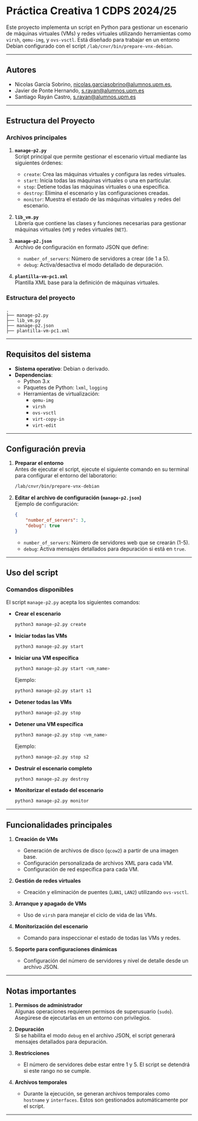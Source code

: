 # Práctica Creativa 1 CDPS 2024/25

Este proyecto implementa un script en Python para gestionar un escenario de máquinas virtuales (VMs) y redes virtuales utilizando herramientas como `virsh`, `qemu-img`, y `ovs-vsctl`. Está diseñado para trabajar en un entorno Debian configurado con el script `/lab/cnvr/bin/prepare-vnx-debian`.

---

## **Autores**

- Nicolas García Sobrino, nicolas.garciasobrino@alumnos.upm.es,
- Javier de Ponte Hernando, s.rayan@alumnos.upm.es
- Santiago Rayán Castro, s.rayan@alumnos.upm.es
 
---

## **Estructura del Proyecto**

### **Archivos principales**
1. **`manage-p2.py`**  
   Script principal que permite gestionar el escenario virtual mediante las siguientes órdenes:
   - `create`: Crea las máquinas virtuales y configura las redes virtuales.
   - `start`: Inicia todas las máquinas virtuales o una en particular.
   - `stop`: Detiene todas las máquinas virtuales o una específica.
   - `destroy`: Elimina el escenario y las configuraciones creadas.
   - `monitor`: Muestra el estado de las máquinas virtuales y redes del escenario.

2. **`lib_vm.py`**  
   Librería que contiene las clases y funciones necesarias para gestionar máquinas virtuales (`VM`) y redes virtuales (`NET`).

3. **`manage-p2.json`**  
   Archivo de configuración en formato JSON que define:
   - `number_of_servers`: Número de servidores a crear (de 1 a 5).
   - `debug`: Activa/desactiva el modo detallado de depuración.

4. **`plantilla-vm-pc1.xml`**  
   Plantilla XML base para la definición de máquinas virtuales.

### **Estructura del proyecto**
```plaintext
.
├── manage-p2.py
├── lib_vm.py
├── manage-p2.json
├── plantilla-vm-pc1.xml
```

---

## **Requisitos del sistema**

- **Sistema operativo**: Debian o derivado.
- **Dependencias**:
  - Python 3.x
  - Paquetes de Python: `lxml`, `logging`
  - Herramientas de virtualización:
    - `qemu-img`
    - `virsh`
    - `ovs-vsctl`
    - `virt-copy-in`
    - `virt-edit`

---

## **Configuración previa**

1. **Preparar el entorno**  
   Antes de ejecutar el script, ejecute el siguiente comando en su terminal para configurar el entorno del laboratorio:
   ```bash
   /lab/cnvr/bin/prepare-vnx-debian
   ```

2. **Editar el archivo de configuración (`manage-p2.json`)**  
   Ejemplo de configuración:
   ```json
   {
       "number_of_servers": 3,
       "debug": true
   }
   ```
   - `number_of_servers`: Número de servidores web que se crearán (1-5).
   - `debug`: Activa mensajes detallados para depuración si está en `true`.

---

## **Uso del script**

### **Comandos disponibles**
El script `manage-p2.py` acepta los siguientes comandos:

- **Crear el escenario**  
   ```bash
   python3 manage-p2.py create
   ```

- **Iniciar todas las VMs**  
   ```bash
   python3 manage-p2.py start
   ```

- **Iniciar una VM específica**  
   ```bash
   python3 manage-p2.py start <vm_name>
   ```
   Ejemplo:  
   ```bash
   python3 manage-p2.py start s1
   ```

- **Detener todas las VMs**  
   ```bash
   python3 manage-p2.py stop
   ```

- **Detener una VM específica**  
   ```bash
   python3 manage-p2.py stop <vm_name>
   ```
   Ejemplo:  
   ```bash
   python3 manage-p2.py stop s2
   ```

- **Destruir el escenario completo**  
   ```bash
   python3 manage-p2.py destroy
   ```

- **Monitorizar el estado del escenario**  
   ```bash
   python3 manage-p2.py monitor
   ```

---

## **Funcionalidades principales**

1. **Creación de VMs**  
   - Generación de archivos de disco (`qcow2`) a partir de una imagen base.
   - Configuración personalizada de archivos XML para cada VM.
   - Configuración de red específica para cada VM.

2. **Gestión de redes virtuales**  
   - Creación y eliminación de puentes (`LAN1`, `LAN2`) utilizando `ovs-vsctl`.

3. **Arranque y apagado de VMs**  
   - Uso de `virsh` para manejar el ciclo de vida de las VMs.

4. **Monitorización del escenario**  
   - Comando para inspeccionar el estado de todas las VMs y redes.

5. **Soporte para configuraciones dinámicas**  
   - Configuración del número de servidores y nivel de detalle desde un archivo JSON.

---

## **Notas importantes**

1. **Permisos de administrador**  
   Algunas operaciones requieren permisos de superusuario (`sudo`). Asegúrese de ejecutarlas en un entorno con privilegios.

2. **Depuración**  
   Si se habilita el modo `debug` en el archivo JSON, el script generará mensajes detallados para depuración.

3. **Restricciones**  
   - El número de servidores debe estar entre 1 y 5. El script se detendrá si este rango no se cumple.

4. **Archivos temporales**  
   - Durante la ejecución, se generan archivos temporales como `hostname` y `interfaces`. Estos son gestionados automáticamente por el script.

---

